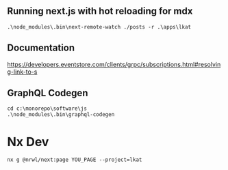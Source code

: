 ## Running next.js with hot reloading for mdx

`.\node_modules\.bin\next-remote-watch ./posts -r .\apps\lkat`

## Documentation

https://developers.eventstore.com/clients/grpc/subscriptions.html#resolving-link-to-s

## GraphQL Codegen

```shell
cd c:\monorepo\software\js
.\node_modules\.bin\graphql-codegen
```

# Nx Dev
`nx g @nrwl/next:page YOU_PAGE --project=lkat`
